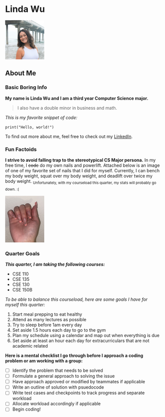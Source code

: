 # Linda Wu

<img src="/photos/me.jpeg" alt="me" width="25%"
height="25%" title="me">

## About Me

### Basic Boring Info

**My name is Linda Wu and I am a third year Computer Science major.**
>I also have a double minor in business and math.

*This is my favorite snippet of code:*
```
print("Hello, world!")
```

To find out more about me, feel free to check out my [LinkedIn](https://www.linkedin.com/in/liindawu/).

### Fun Factoids

**I strive to avoid falling trap to the stereotypical CS Major persona.**
In my free time, I ~~code~~ do my own nails and powerlift. Attached below is an image of one of my favorite set of nails that I did for myself. Currently, I can bench my body weight, squat over my body weight, and deadlift over twice my body weight. <sub>Unfortunately, with my courseload this quarter, my stats will probably go down. :(</sub>

<img src="/photos/IMG_2513.JPG" alt="nails" width="25%"
height="25%" title="nails">

### Quarter Goals

***This quarter, I am taking the following courses:***
- CSE 110
- CSE 135
- CSE 130
- CSE 150B

*To be able to balance this courseload, here are some goals I have for myself this quarter:*
1. Start meal prepping to eat healthy
2. Attend as many lectures as possible
3. Try to sleep before 1am every day
4. Set aside 1.5 hours each day to go to the gym
5. Plan my schedule using a calendar and map out when everything is due
6. Set aside at least an hour each day for extracurriculars that are not academic related

**Here is a mental checklist I go through before I approach a coding problem or am working with a group:**
- [ ] Identify the problem that needs to be solved
- [ ] Formulate a general approach to solving the issue
- [ ] Have approach approved or modified by teammates if applicable
- [ ] Write an outline of solution with psuedocode
- [ ] Write test cases and checkpoints to track progress and separate workload
- [ ] Allocate workload accordingly if applicable
- [ ] Begin coding!
